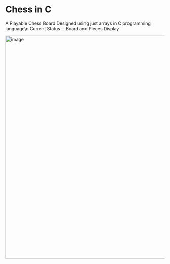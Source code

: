 # Chess in C
A Playable Chess Board Designed using just arrays in C programming language\n
Current Status :- Board and Pieces Display 

<img width="1149" height="704" alt="image" src="https://github.com/user-attachments/assets/4f55d681-1eca-45e1-bf0b-2150abbea158" />
